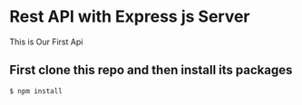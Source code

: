 # Rest API with Express js Server

This is Our First Api

## First clone this repo and then install its packages

```consol
$ npm install
```